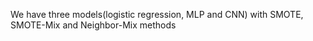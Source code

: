 We have three models(logistic regression, MLP and CNN) with SMOTE, SMOTE-Mix and Neighbor-Mix methods
